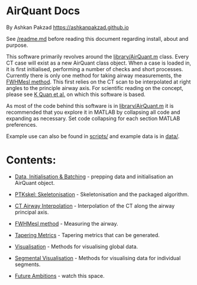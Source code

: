 # AirQuant Docs
By Ashkan Pakzad https://ashkanpakzad.github.io

See [/readme.md](/readme.md) before reading this document regarding install, about and purpose.


This software primarily revolves around the [library/AirQuant.m](library/AirQuant.m) class. Every CT case will exist as a new AirQuant class object. When a case is loaded in, it is first initialised, performing a number of checks and short processes.
Currently there is only one method for taking airway measurements, the [FWHMesl method](https://doi.org/10.1117/12.595283). This first relies on the CT scan to be interpolated at right angles to the principle airway axis. For scientific reading on the concept, please see  [K Quan et al.](https://doi.org/10.1117/12.2292306) on which this software is based.

As most of the code behind this software is in [library/AirQuant.m](library/AirQuant.m) it is recommended that you explore it in MATLAB by collapsing all code and expanding as necessary. Set code collapsing for each section MATLAB preferences.

Example use can also be found in [scripts/](../scripts/) and example data is in [data/](../data/).




# Contents:
 * [Data, Initialisation & Batching](/docs/basic.md) - prepping data and initialisation an AirQuant object.
 * [PTKskel: Skeletonisation](/docs/skel.md) - Skeletonisation and the packaged algorithm.
 * [CT Airway Interpolation](/docs/interp.md) - Interpolation of the CT along the airway principal axis.
 * [FWHMesl method](/docs/fwhm.md) - Measuring the airway.
 * [Tapering Metrics](/docs/taper.md) - Tapering metrics that can be generated.
 * [Visualisation](/docs/vis.md) - Methods for visualising global data.
 * [Segmental Visualisation](/docs/segvis.md) - Methods for visualising data for individual segments.

 * [Future Ambitions](/docs/future.md) - watch this space.
